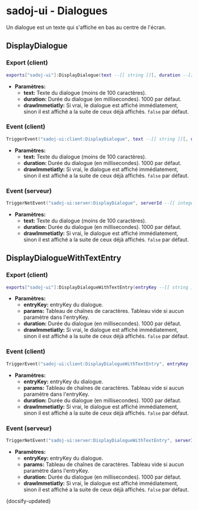 # sadoj-ui - Dialogues

Un dialogue est un texte qui s'affiche en bas au centre de l'écran.

## DisplayDialogue

<!-- tabs:start -->

### **Export (client)**

```lua
exports["sadoj-ui"]:DisplayDialogue(text --[[ string ]][, duration --[[ integer ]][, drawImmetiatly --[[ boolean ]]]])
```

* **Paramètres:**
  * **text:** Texte du dialogue (moins de 100 caractères).
  * **duration:** Durée du dialogue (en millisecondes). 1000 par défaut.
  * **drawImmetiatly:** Si vrai, le dialogue est affiché immédiatement, sinon il est affiché a la suite de ceux déjà affichés. `false` par défaut.

### **Event (client)**

```lua
TriggerEvent("sadoj-ui:client:DisplayDialogue", text --[[ string ]][, duration --[[ integer ]][, drawImmetiatly --[[ boolean ]]]])
```

* **Paramètres:**
  * **text:** Texte du dialogue (moins de 100 caractères).
  * **duration:** Durée du dialogue (en millisecondes). 1000 par défaut.
  * **drawImmetiatly:** Si vrai, le dialogue est affiché immédiatement, sinon il est affiché a la suite de ceux déjà affichés. `false` par défaut.

### **Event (serveur)**

```lua
TriggerNetEvent("sadoj-ui:server:DisplayDialogue", serverId --[[ integer ]], text --[[ string ]][, duration --[[ integer ]][, drawImmetiatly --[[ boolean ]]]])
```

* **Paramètres:**
  * **text:** Texte du dialogue (moins de 100 caractères).
  * **duration:** Durée du dialogue (en millisecondes). 1000 par défaut.
  * **drawImmetiatly:** Si vrai, le dialogue est affiché immédiatement, sinon il est affiché a la suite de ceux déjà affichés. `false` par défaut.

<!-- tabs:end -->

## DisplayDialogueWithTextEntry

<!-- tabs:start -->

### **Export (client)**

```lua
exports["sadoj-ui"]:DisplayDialogueWithTextEntry(entryKey --[[ string ]], params --[[ table ]][, duration --[[ integer ]][, drawImmetiatly --[[ boolean ]]]])
```

* **Paramètres:**
  * **entryKey:** entryKey du dialogue.
  * **params:** Tableau de chaînes de caractères. Tableau vide si aucun paramètre dans l'entryKey.
  * **duration:** Durée du dialogue (en millisecondes). 1000 par défaut.
  * **drawImmetiatly:** Si vrai, le dialogue est affiché immédiatement, sinon il est affiché a la suite de ceux déjà affichés. `false` par défaut.

### **Event (client)**

```lua
TriggerEvent("sadoj-ui:client:DisplayDialogueWithTextEntry", entryKey --[[ string ]], params --[[ table ]][, duration --[[ integer ]][, drawImmetiatly --[[ boolean ]]]])
```

* **Paramètres:**
  * **entryKey:** entryKey du dialogue.
  * **params:** Tableau de chaînes de caractères. Tableau vide si aucun paramètre dans l'entryKey.
  * **duration:** Durée du dialogue (en millisecondes). 1000 par défaut.
  * **drawImmetiatly:** Si vrai, le dialogue est affiché immédiatement, sinon il est affiché a la suite de ceux déjà affichés. `false` par défaut.

### **Event (serveur)**

```lua
TriggerNetEvent("sadoj-ui:server:DisplayDialogueWithTextEntry", serverId --[[ integer ]], entryKey --[[ string ]], params --[[ table ]][, duration --[[ integer ]][, drawImmetiatly --[[ boolean ]]]])
```

* **Paramètres:**
  * **entryKey:** entryKey du dialogue.
  * **params:** Tableau de chaînes de caractères. Tableau vide si aucun paramètre dans l'entryKey.
  * **duration:** Durée du dialogue (en millisecondes). 1000 par défaut.
  * **drawImmetiatly:** Si vrai, le dialogue est affiché immédiatement, sinon il est affiché a la suite de ceux déjà affichés. `false` par défaut.

<!-- tabs:end -->

{docsify-updated}
